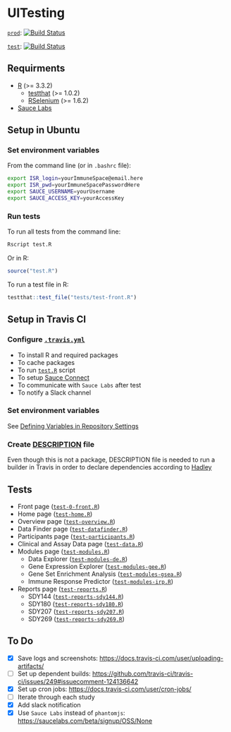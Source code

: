 # UITesting

[`prod`](https://www.immunespace.org/): [![Build Status](https://travis-ci.org/RGLab/UITesting.svg?branch=master)](https://travis-ci.org/RGLab/UITesting)

[`test`](https://test.immunespace.org/): [![Build Status](https://travis-ci.org/RGLab/UITesting.svg?branch=test)](https://travis-ci.org/RGLab/UITesting)

## Requirments

- [R](https://cran.r-project.org/) (>= 3.3.2)
    - [testthat](https://cran.r-project.org/web/packages/testthat/index.html) (>= 1.0.2)
    - [RSelenium](https://cran.r-project.org/web/packages/RSelenium/index.html) (>= 1.6.2)
- [Sauce Labs](https://saucelabs.com/)


## Setup in Ubuntu

### Set environment variables

From the command line (or in `.bashrc` file):

```sh
export ISR_login=yourImmuneSpace@email.here
export ISR_pwd=yourImmuneSpacePasswordHere
export SAUCE_USERNAME=yourUsername
export SAUCE_ACCESS_KEY=yourAccessKey
```

### Run tests

To run all tests from the command line:

```sh
Rscript test.R
```

Or in R:

```R
source("test.R")
```

To run a test file in R:

```R
testthat::test_file("tests/test-front.R")
```


## Setup in Travis CI

### Configure [`.travis.yml`](.travis.yml)

- To install R and required packages
- To cache packages
- To run [`test.R`](test.R) script
- To setup [Sauce Connect](https://docs.travis-ci.com/user/sauce-connect/)
- To communicate with `Sauce Labs` after test
- To notify a Slack channel

### Set environment variables

See [Defining Variables in Repository Settings](https://docs.travis-ci.com/user/environment-variables/#Defining-Variables-in-Repository-Settings)

### Create [DESCRIPTION](DESCRIPTION) file

Even though this is not a package, DESCRIPTION file is needed to run a builder in Travis in order to declare dependencies according to [Hadley](https://github.com/travis-ci/travis-ci/issues/5913#issuecomment-210733660)


## Tests

- Front page ([`test-0-front.R`](tests/test-0-front.R))
- Home page ([`test-home.R`](tests/test-home.R))
- Overview page ([`test-overview.R`](tests/test-overview.R))
- Data Finder page ([`test-datafinder.R`](tests/test-datafinder.R))
- Participants page ([`test-participants.R`](tests/test-participants.R))
- Clinical and Assay Data page ([`test-data.R`](tests/test-data.R))
- Modules page ([`test-modules.R`](tests/test-modules.R))
    - Data Explorer ([`test-modules-de.R`](tests/test-modules-de.R))
    - Gene Expression Explorer ([`test-modules-gee.R`](tests/test-modules-gee.R))
    - Gene Set Enrichment Analysis ([`test-modules-gsea.R`](tests/test-modules-gsea.R))
    - Immune Response Predictor ([`test-modules-irp.R`](tests/test-modules-irp.R))
- Reports page ([`test-reports.R`](tests/test-reports.R))
    - SDY144 ([`test-reports-sdy144.R`](tests/test-reports-sdy144.R))
    - SDY180 ([`test-reports-sdy180.R`](tests/test-reports-sdy180.R))
    - SDY207 ([`test-reports-sdy207.R`](tests/test-reports-sdy207.R))
    - SDY269 ([`test-reports-sdy269.R`](tests/test-reports-sdy269.R))


## To Do
- [x] Save logs and screenshots: https://docs.travis-ci.com/user/uploading-artifacts/
- [ ] Set up dependent builds: https://github.com/travis-ci/travis-ci/issues/249#issuecomment-124136642
- [x] Set up cron jobs: https://docs.travis-ci.com/user/cron-jobs/
- [ ] Iterate through each study
- [x] Add slack notification
- [x] Use `Sauce Labs` instead of `phantomjs`: https://saucelabs.com/beta/signup/OSS/None